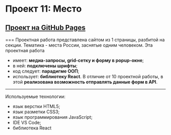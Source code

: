 # Проект 11: Место
## [Проект на GitHub Pages](https://rudolfignatyev.github.io/mesto-react/ "Место")
===
Проектная работа представлена сайтом из 1 страницы, разбитой на секции. Тематика - места России, заснятые одним человеком. Эта проектная работа
* имеет: **медиа-запросы, grid-сетку и форму в popup-окне**;
* в ней: **подключены шрифты**;
* код следует: **парадигме ООП**;
* использует: **библиотеку React**.
В отличие от 10 проектной работы, в этой **реализована возможность отправлять данные форм в API**.
---
Используемые технологии:
* язык верстки HTML5;
* язык разметки CSS3;
* язык программирования JavaScript;
* IDE VS Code;
* библиотека React
